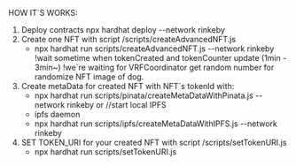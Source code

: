 HOW IT`S WORKS:
1. Deploy contracts npx hardhat deploy --network rinkeby
2. Create one NFT with script /scripts/createAdvancedNFT.js
    - npx hardhat run scripts/createAdvancedNFT.js --network rinkeby
    !wait sometime when tokenCreated and tokenCounter update (1min - 3min~)
    !we`re waiting for VRFCoordinator get random number for randomize NFT image of dog.
3. Create metaData for created NFT with NFT`s tokenId with:
    - npx hardhat run scripts/pinata/createMetaDataWithPinata.js --network rinkeby
    or
    //start local IPFS
    - ipfs daemon  
    - npx hardhat run scripts/ipfs/createMetaDataWithIPFS.js --network rinkeby
4. SET TOKEN_URI for your created NFT with script /scripts/setTokenURI.js
    - npx hardhat run scripts/setTokenURI.js
    